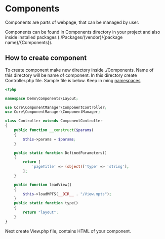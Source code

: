 # Components
Components are parts of webpage, that can be managed by user.

Components can be found in Components directory in your project and also inside installed packages (./Packages/{vendor}/{package name}/{Components}).

## How to create component
To create component make new directory inside ./Components. Name of this directory will be name of component. In this directory create Controller.php file. Sample file is below. Keep in ming [namespaces](projectStructure.md#Namespaces)

```php
<?php

namespace Demo\Components\Layout;

use Core\ComponentManager\ComponentController;
use Core\ComponentManager\ComponentManager;

class Controller extends ComponentController
{
    public function __construct($params)
    {
        $this->params = $params;
    }

    public static function DefinedParameters()
    {
        return [
            'pageTitle' => (object)['type' => 'string'],
        ];
    }

    public function loadView()
    {
        $this->loadMPTS(__DIR__ . "/View.mpts");
    }
    public static function type()
    {
        return "layout";
    }
}

```

Next create View.php file, contains HTML of your component.
